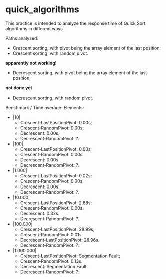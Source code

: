 # quick_algorithms

This practice is intended to analyze the response time of Quick Sort algorithms in different ways.

Paths analyzed:
* Crescent sorting, with pivot being the array element of the last position;
* Crescent sorting, with random pivot.

**apparently not working!**
* Decrescent sorting, with pivot being the array element of the last position;

**not done yet**
* Decrescent sorting, with random pivot.

Benchmark / Time average:
Elements:
  * |10| 
    - Crescent-LastPositionPivot: 0.00s; 
    - Crescent-RandomPivot: 0.00s;
    - Decrescent: 0.00s.
    - Decrescent-RandomPivot: ?.
  * |100|
    - Crescent-LastPositionPivot: 0.00s; 
    - Crescent-RandomPivot: 0.00s.
    - Decrescent: 0.00s.
    - Decrescent-RandomPivot: ?.
  * |1.000| 
    - Crescent-LastPositionPivot: 0.02s; 
    - Crescent-RandomPivot: 0.00s.
    - Decrescent: 0.00s.
    - Decrescent-RandomPivot: ?.
  * |10.000| 
    - Crescent-LastPositionPivot: 2.88s; 
    - Crescent-RandomPivot: 0.00s.
    - Decrescent: 0.32s.
    - Decrescent-RandomPivot: ?.
  * |100.000| 
    - Crescent-LastPositionPivot: 28.99s; 
    - Crescent-RandomPivot: 0.01s.
    - Decrescent-LastPositionPivot: 28.96s.
    - Decrescent-RandomPivot: ?.
  * |1.000.000|
    - Crescent-LastPositionPivot: Segmentation Fault; 
    - Crescent-RandomPivot: 0.13s.
    - Decrescent: Segmentation Fault.
    - Decrescent-RandomPivot: ?.

